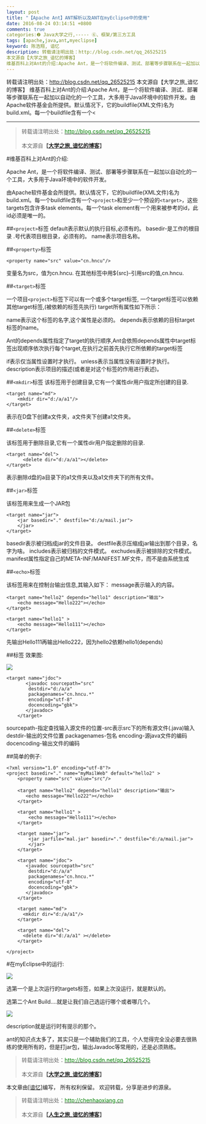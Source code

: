 ```yaml
---
layout: post
title: "【Apache Ant】ANT解析以及ANT在myEclipse中的使用"
date: 2016-08-24 03:14:51 +0800
comments: true
categories:❷ Java大学之行,----- ⑥、框架/第三方工具
tags: [apache,java,ant,myeclipse]
keyword: 陈浩翔, 谙忆
description: 转载请注明出处：http://blog.csdn.net/qq_26525215
本文源自【大学之旅_谙忆的博客】
维基百科上对Ant的介绍:Apache Ant，是一个将软件编译、测试、部署等步骤联系在一起加以自动化的一个工具，大多用于Java环境中的软件开发。由Apache软件基金会所提供。默认情况下，它的buildfile(XML文件)名为build.xml。每一个buildfile含有一个< 
---
```



转载请注明出处：http://blog.csdn.net/qq_26525215
本文源自【大学之旅_谙忆的博客】
维基百科上对Ant的介绍:Apache Ant，是一个将软件编译、测试、部署等步骤联系在一起加以自动化的一个工具，大多用于Java环境中的软件开发。由Apache软件基金会所提供。默认情况下，它的buildfile(XML文件)名为build.xml。每一个buildfile含有一个<
<!-- more -->
----------

<blockquote cite='陈浩翔'>
<p background-color='#D3D3D3'>转载请注明出处：<a href='http://blog.csdn.net/qq_26525215'><font color="green">http://blog.csdn.net/qq_26525215</font></a><br><br>
本文源自<strong>【<a href='http://blog.csdn.net/qq_26525215' target='_blank'>大学之旅_谙忆的博客</a>】</strong></p>
</blockquote>

#维基百科上对Ant的介绍:

Apache Ant，是一个将软件编译、测试、部署等步骤联系在一起加以自动化的一个工具，大多用于Java环境中的软件开发。

由Apache软件基金会所提供。默认情况下，它的buildfile(XML文件)名为build.xml。每一个buildfile含有一个`<project>`和至少一个预设的`<target>`，这些targets包含许多task elements。每一个task element有一个用来被参考的id，此id必须是唯一的。

##`<project>`标签 
default表示默认的执行目标,必须有的。 
basedir-是工作的根目录   .号代表项目根目录，必须有的。
name表示项目名称。 

##`<property>`标签 

```
<property name="src" value="cn.hncu"/>
```

变量名为src，值为cn.hncu.
在其他标签中用${src}-引用src的值,cn.hncu.


##`<target>`标签 

一个项目`<project>`标签下可以有一个或多个target标签,
一个target标签可以依赖其他target标签,(被依赖的标签先执行)
target所有属性如下所示： 

name表示这个标签的名字,这个属性是必须的。 
depends表示依赖的目标target标签的name。 

Ant的depends属性指定了target的执行顺序,Ant会依照depends属性中target标签出现顺序依次执行每个target,在执行之前首先执行它所依赖的target标签

if表示仅当属性设置时才执行。 
unless表示当属性没有设置时才执行。 
description表示项目的描述(或者是对这个标签的作用进行表述)。 


##`<mkdir>`标签 
该标签用于创建目录,它有一个属性dir用户指定所创建的目录.

```
<target name="md">
	<mkdir dir="d:/a/a1"/>
</target>
```
表示在D盘下创建a文件夹，a文件夹下创建a1文件夹。


##`<delete>`标签

该标签用于删除目录,它有一个属性dir用户指定删除的目录.

```
<target name="del">
	  <delete dir="d:/a/a1"></delete>
</target>
```
表示删除d盘的a目录下的a1文件夹以及a1文件夹下的所有文件。


##`<jar>`标签 

该标签用来生成一个JAR包

```
<target name="jar">
	<jar basedir="." destfile="d:/a/mail.jar">
	</jar>
</target>
```
basedir表示被归档成jar的文件目录。
destfile表示压缩成jar输出到那个目录，名字为啥。
includes表示被归档的文件模式。 
exchudes表示被排除的文件模式。
manifest属性指定自己的META-INF/MANIFEST.MF文件，而不是由系统生成
 


##`<echo>`标签 

该标签用来在控制台输出信息,其输入如下： 
message表示输入的内容。 

```
<target name="hello2" depends="hello1" description="输出">
	<echo message="Hello222"></echo>
</target>
	
<target name="hello1" >
	<echo message="Hello111"></echo>
</target>
```
先输出Hello111再输出Hello222，因为hello2依赖hello1(depends)


##<javadoc>标签
效果图:

![](http://img.blog.csdn.net/20160824144528926)

```
<target name="jdoc">
	   <javadoc sourcepath="src"
	   	destdir="d:/a/a"
	   	packagenames="cn.hncu.*"
	   	encoding="utf-8"
	   	docencoding="gbk">
	   </javadoc>
	</target>
```
sourcepath-指定查找输入源文件的位置-src表示src下的所有源文件(.java)输入
destdir-输出的文件位置
packagenames-包名
encoding-源java文件的编码
docencoding-输出文件的编码


##简单的例子:

```
<?xml version="1.0" encoding="utf-8"?>
<project basedir="." name="myMailWeb" default="hello2" >
	<property name="src" value="src"/>
	
	<target name="hello2" depends="hello1" description="输出">
       <echo message="Hello222"></echo>
    </target>
	
	<target name="hello1" >
		<echo message="Hello111"></echo>
	</target>
	
	<target name="jar">
		<jar jarfile="mal.jar" basedir="." destfile="d:/a/mail.jar">
		</jar>
	</target>
	
	<target name="jdoc">
	   <javadoc sourcepath="src"
	   	destdir="d:/a/a"
	   	packagenames="cn.hncu.*"
	   	encoding="utf-8"
	   	docencoding="gbk">
	   </javadoc>
	</target>
	
	<target name="md">
	  <mkdir dir="d:/a/a1"/>
	</target>
	
	<target name="del">
	  <delete dir="d:/a/a1" ></delete>
	</target>
	
</project>

```

#在myEclipse中的运行:

![](http://img.blog.csdn.net/20160824145708738)

选第一个是上次运行的targets标签，如果上次没运行，就是默认的。

选第二个Ant Build....就是让我们自己选运行哪个或者哪几个。

![](http://img.blog.csdn.net/20160824150459226)

description就是运行时有提示的那个。


ant的知识点太多了，其实只是一个辅助我们的工具，个人觉得完全没必要去很熟练的使用所有的，但是打jar包，输出Javadoc等常用的，还是必须熟练。


<blockquote cite='陈浩翔'>
<p background-color='#D3D3D3'>转载请注明出处：<a href='http://blog.csdn.net/qq_26525215'><font color="green">http://blog.csdn.net/qq_26525215</font></a><br><br>
本文源自<strong>【<a href='http://blog.csdn.net/qq_26525215' target='_blank'>大学之旅_谙忆的博客</a>】</strong></p>
</blockquote>

本文章由<a href="http://chenhaoxiang.cn/">[谙忆]</a>编写， 所有权利保留。 
欢迎转载，分享是进步的源泉。
<blockquote cite='陈浩翔'>
<p background-color='#D3D3D3'>转载请注明出处：<a href='http://chenhaoxiang.cn'><font color="green">http://chenhaoxiang.cn</font></a><br><br>
本文源自<strong>【<a href='http://chenhaoxiang.cn' target='_blank'>人生之旅_谙忆的博客</a>】</strong></p>
</blockquote>
